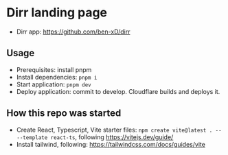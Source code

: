 # Dirr landing page

- Dirr app: https://github.com/ben-xD/dirr

## Usage

- Prerequisites: install pnpm
- Install dependencies: `pnpm i`
- Start application: `pnpm dev`
- Deploy application: commit to develop. Cloudflare builds and deploys it.

## How this repo was started
- Create React, Typescript, Vite starter files: `npm create vite@latest . -- --template react-ts`, following https://vitejs.dev/guide/
- Install tailwind, following: https://tailwindcss.com/docs/guides/vite